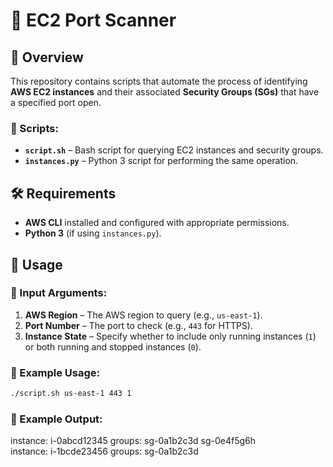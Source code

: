 # 🔎 EC2 Port Scanner

## 📖 Overview
This repository contains scripts that automate the process of identifying **AWS EC2 instances** and their associated **Security Groups (SGs)** that have a specified port open.

### 📜 Scripts:
- **`script.sh`** – Bash script for querying EC2 instances and security groups.
- **`instances.py`** – Python 3 script for performing the same operation.

## 🛠️ Requirements
- **AWS CLI** installed and configured with appropriate permissions.
- **Python 3** (if using `instances.py`).

## 🚀 Usage

### 🔹 Input Arguments:
1. **AWS Region** – The AWS region to query (e.g., `us-east-1`).
2. **Port Number** – The port to check (e.g., `443` for HTTPS).
3. **Instance State** – Specify whether to include only running instances (`1`) or both running and stopped instances (`0`).

### 🔹 Example Usage:
```sh
./script.sh us-east-1 443 1
```
### 🔹 Example Output:  
instance: i-0abcd12345 groups: sg-0a1b2c3d sg-0e4f5g6h  
instance: i-1bcde23456 groups: sg-0a1b2c3d
